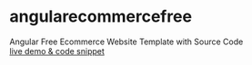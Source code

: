 # angularecommercefree
Angular Free Ecommerce Website Template with Source Code<br>
[live demo & code snippet
](https://therichpost.com/angular-16-free-ecommerce-website-template-with-source-code/)
